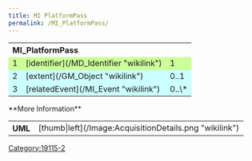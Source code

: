 ```yaml
---
title: MI PlatformPass
permalink: /MI_PlatformPass/
---
```


<table class="wikitable">
<tr>
<th align="left" colspan="3">
MI_PlatformPass

</th>
</tr>
<tr bgcolor="CCFF99">
<td>
1

</td>
<td>
[identifier](/MD_Identifier "wikilink")

</td>
<td>
1

</td>
</tr>
<tr bgcolor="CCFFFF">
<td>
2

</td>
<td>
[extent](/GM_Object "wikilink")

</td>
<td>
0..1

</td>
</tr>
<tr bgcolor="CCFFFF">
<td>
3

</td>
<td>
[relatedEvent](/MI_Event "wikilink")

</td>
<td>
0..\*

</td>
</tr>
</table>
**More Information**

<table class="wikitable">
<tr>
<th>
UML

</th>
<td bgcolor="FFFFFF">
[thumb|left](/Image:AcquisitionDetails.png "wikilink")

</td>
</table>

[Category:19115-2](/Category:19115-2 "wikilink")